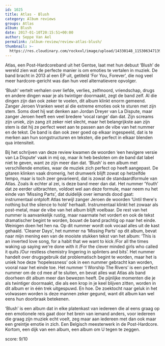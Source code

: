 ```yaml
---
id: 1025
title: Atlas - Blush
category: Album reviews
groups: Atlas
album: Blush
date: 2017-01-10T20:15:51+00:00
author: Seppe Van Ael
permalink: /album-review/review-atlas-blush/
thumbnail: >-
  https://res.cloudinary.com/rockxxl/image/upload/14330148_1153063471399820_8094466981039606797_n.jpg
---
```

Atlas, een Post-Hardcoreband uit het Gentse, laat met hun debuut ‘Blush’ de wereld zien wat de perfecte manier is om emoties te vertalen in muziek. De band bracht in 2013 al een EP uit, getiteld ‘For You, Forever’, die nog veel meer hardcore-gericht was dan hun veel alternatievere opvolger.

‘Blush’ vertelt verhalen over liefde, verlies, zelfmoord, vriendschap, drugs en andere dingen waar je als twintiger doormaakt, zegt de band zelf. Al die dingen zijn dan ook zeker te voelen, dit album klinkt enorm gemeend. Zanger Jeroen Vranken weet al die extreme emoties ook te sturen met zijn stem. Soms doet hij wat denken aan Jordan Dreyer van La Dispute, maar zanger Jeroen heeft een veel bredere ‘vocal range’ dan dat. Zijn screams zijn uniek, zijn zang zit zeker niet slecht, maar het belangrijkste aan zijn stem is dat hij ze perfect weet aan te passen aan de vibe van het nummer en de tekst. De band is dan ook zeer goed op elkaar ingespeeld, dat is te merken aan hun songstructuren en teksten, die perfect in elkaar blenden qua intensiteit.

Bij het schrijven van deze review kwamen de woorden ‘een hevigere versie van La Dispute’ vaak in mij op, maar ik heb besloten om de band dat label niet te geven, want ze zijn meer dan dat. ‘Blush’ is een album met verschillende emoties, waar de muziek zich perfect op heeft aangepast. De gitaren klinken vaak dromerig, het drumwerk blijft zowat op hetzelfde tempo, maar is toch zeer gevarieerd, dat is zowat de standaardformule van Atlas. Zoals ik echter al zei, is deze band meer dan dat. Het nummer ‘Youth’ dat ze eerder uitbrachten, voldoet wel aan deze formule, maar neem nu het einde van ‘Missing Parts’, dat duidelijk over iemands dood gaat: instrumentaal ontploft Atlas terwijl zanger Jeroen de woorden ‘Until there's nothing but the silence to hold’ herhaalt. Instrumentaal klinkt het zowaar als post-metal, maar de vibe van het album blijft voelbaar. De rest van het nummer is aanvankelijk rustig, maar naarmate het vordert en ook de tekst dramatischer begint te worden, bouwt de band prachtig op naar het einde. Weinigen doen het hen na. Op dit nummer wordt ook vocaal alles uit de kast gehaald. ‘Cleaner Days’, het nummer na ‘Missing Parts’ op dit album, bevat naar mijn mening een van de mooiste stukken tekst van het album: ‘This is an inverted love song, for a habit that we want to kick /For all the times waking up saying we're done with it /For the clever minded girls who called it quits /Our restless chemistry lingering in splinters and bits’. Het nummer handelt over drugsgebruik dat problematisch begint te worden, maar het is uniek hoe deze ‘hopelessness’ ook in een nummer gebracht kan worden, vooral naar het einde toe. Het nummer ‘I Worship The Rivers’ is een perfect nummer om de cd mee af te sluiten, en bevat alles wat Atlas als band doorheen dit album meer dan bewezen heeft. De pijnlijke momenten die je als twintiger doormaakt, die als een krop in je keel blijven zitten, worden in dit album er in één trek uitgespuwd. En hoe. De zoektocht naar geluk in het volwassen worden is deze mannen zeker gegund, want dit album kan wel eens hun doorbraak betekenen.

‘Blush’ is een album dat in elke platenkast van iedereen die al eens graag op een emotionele reis gaat door het brein van iemand anders, voor iedereen die graag zijn muziek echt voelt, zeg maar aan iedereen met dan ook maar een greintje emotie in zich. Een Belgisch meesterwerk in de Post-Hardcore. Kortom, een dijk van een album, een album om U tegen te zeggen.

score: 9/10
